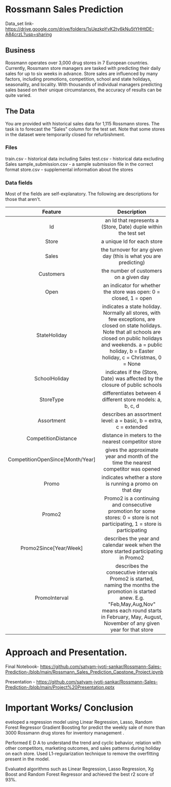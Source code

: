 # Rossmann Sales Prediction
Data_set link- https://drive.google.com/drive/folders/1sUezkpYvK2ty6kNu5tYHHtDE-A84crzL?usp=sharing 

## Business
Rossmann operates over 3,000 drug stores in 7 European countries. Currently, Rossmann store managers are tasked with predicting their daily sales for up to six weeks in advance. Store sales are influenced by many factors, including promotions, competition, school and state holidays, seasonality, and locality. With thousands of individual managers predicting sales based on their unique circumstances, the accuracy of results can be quite varied.

## The Data

You are provided with historical sales data for 1,115 Rossmann stores. The task is to forecast the "Sales" column for the test set. Note that some stores in the dataset were temporarily closed for refurbishment.

### Files
train.csv - historical data including Sales
test.csv - historical data excluding Sales
sample_submission.csv - a sample submission file in the correct format
store.csv - supplemental information about the stores

### Data fields
Most of the fields are self-explanatory. The following are descriptions for those that aren't.

| Feature | Description |
| :---: | :---: |
| Id | an Id that represents a (Store, Date) duple within the test set |
| Store | a unique Id for each store |
| Sales | the turnover for any given day (this is what you are predicting) |
| Customers | the number of customers on a given day |
| Open | an indicator for whether the store was open: 0 = closed, 1 = open |
| StateHoliday | indicates a state holiday. Normally all stores, with few exceptions, are closed on state holidays. Note that all schools are closed on public holidays and weekends. a = public holiday, b = Easter holiday, c = Christmas, 0 = None |
| SchoolHoliday | indicates if the (Store, Date) was affected by the closure of public schools |
| StoreType | differentiates between 4 different store models: a, b, c, d |
| Assortment | describes an assortment level: a = basic, b = extra, c = extended |
| CompetitionDistance | distance in meters to the nearest competitor store |
| CompetitionOpenSince[Month/Year] | gives the approximate year and month of the time the nearest competitor was opened |
| Promo | indicates whether a store is running a promo on that day |
| Promo2 | Promo2 is a continuing and consecutive promotion for some stores: 0 = store is not participating, 1 = store is participating |
| Promo2Since[Year/Week] | describes the year and calendar week when the store started participating in Promo2 |
| PromoInterval | describes the consecutive intervals Promo2 is started, naming the months the promotion is started anew. E.g. "Feb,May,Aug,Nov" means each round starts in February, May, August, November of any given year for that store |
# Approach and Presentation.
Final Notebook- https://github.com/satyam-jyoti-sankar/Rossmann-Sales-Prediction-/blob/main/Rossmann_Sales_Prediction_Capstone_Project.ipynb

Presentation - https://github.com/satyam-jyoti-sankar/Rossmann-Sales-Prediction-/blob/main/Project%20Presentation.pptx
# Important Works/ Conclusion

eveloped a regression model using Linear Regression, Lasso, Random Forest Regressor Gradient Boosting for predict the weekly sale of more than 3000 Rossmann drug stores for
inventory management . 

Performed E D A to understand the trend and cyclic behavior, relation with other competitors, marketing outcomes, and sales patterns during holiday on each store. Used L1-regularization technique to remove the overfitting present in the model. 

Evaluated algorithms such as Linear Regression, Lasso Regression, Xg Boost and Random Forest
Regressor and achieved the best r2 score of 93%.

 
